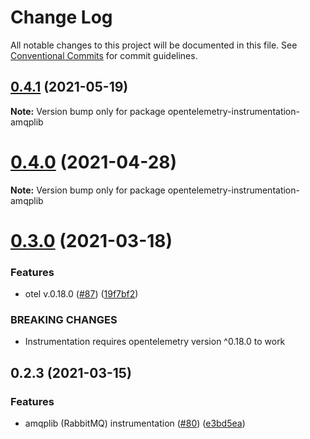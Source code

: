 # Change Log

All notable changes to this project will be documented in this file.
See [Conventional Commits](https://conventionalcommits.org) for commit guidelines.

## [0.4.1](https://github.com/aspecto-io/opentelemetry-amqplib/compare/opentelemetry-instrumentation-amqplib@0.4.0...opentelemetry-instrumentation-amqplib@0.4.1) (2021-05-19)

**Note:** Version bump only for package opentelemetry-instrumentation-amqplib





# [0.4.0](https://github.com/aspecto-io/opentelemetry-amqplib/compare/opentelemetry-instrumentation-amqplib@0.3.0...opentelemetry-instrumentation-amqplib@0.4.0) (2021-04-28)

**Note:** Version bump only for package opentelemetry-instrumentation-amqplib





# [0.3.0](https://github.com/aspecto-io/opentelemetry-amqplib/compare/opentelemetry-instrumentation-amqplib@0.2.3...opentelemetry-instrumentation-amqplib@0.3.0) (2021-03-18)


### Features

* otel v.0.18.0 ([#87](https://github.com/aspecto-io/opentelemetry-amqplib/issues/87)) ([19f7bf2](https://github.com/aspecto-io/opentelemetry-amqplib/commit/19f7bf2182e7fafa71817aa7038221755de68007))


### BREAKING CHANGES

* Instrumentation requires opentelemetry version ^0.18.0 to work





## 0.2.3 (2021-03-15)


### Features

* amqplib (RabbitMQ) instrumentation ([#80](https://github.com/aspecto-io/opentelemetry-amqplib/issues/80)) ([e3bd5ea](https://github.com/aspecto-io/opentelemetry-amqplib/commit/e3bd5ea377732df3085ed7177922caf574ec7616))
